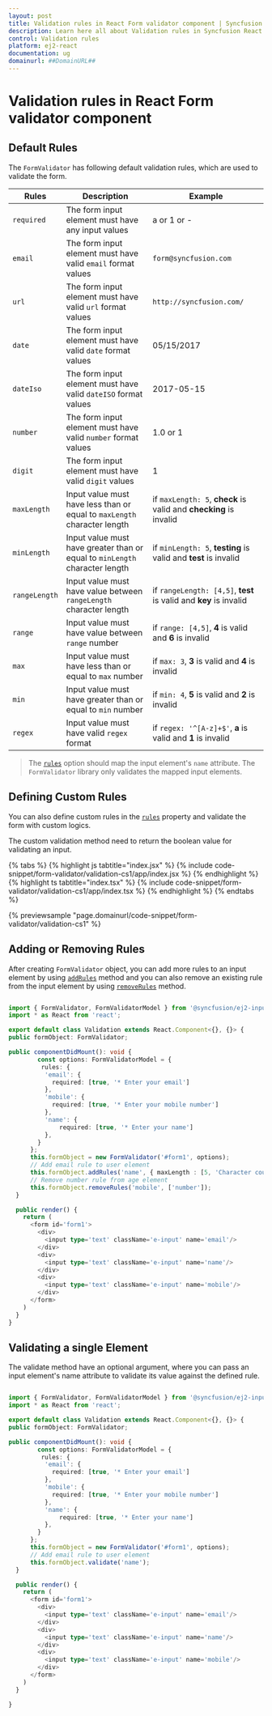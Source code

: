 ```yaml
---
layout: post
title: Validation rules in React Form validator component | Syncfusion
description: Learn here all about Validation rules in Syncfusion React Form validator component of Syncfusion Essential JS 2 and more.
control: Validation rules 
platform: ej2-react
documentation: ug
domainurl: ##DomainURL##
---
```


# Validation rules in React Form validator component

## Default Rules

The `FormValidator` has following default validation rules, which are used to validate the form.

| Rules | Description | Example |
| ------------- | ------------- | ------------- |
| `required` | The form input element must have any input values | a or 1 or - |
| `email` | The form input element must have valid `email` format values | `form@syncfusion.com` |
| `url` | The form input element must have valid `url` format values | `http://syncfusion.com/` |
| `date` | The form input element must have valid `date` format values | 05/15/2017 |
| `dateIso` | The form input element must have valid `dateISO` format values | 2017-05-15 |
| `number` | The form input element must have valid `number` format values | 1.0 or 1 |
| `digit` | The form input element must have valid `digit` values | 1 |
| `maxLength` | Input value must have less than or equal to `maxLength` character length | if `maxLength: 5`, **check** is valid and **checking** is invalid |
| `minLength` | Input value must have greater than or equal to `minLength` character length | if `minLength: 5`, **testing** is valid and **test** is invalid |
| `rangeLength` | Input value must have value between `rangeLength` character length | if `rangeLength: [4,5]`, **test** is valid and **key** is invalid |
| `range` | Input value must have value between `range` number | if `range: [4,5]`, **4** is valid and **6** is invalid |
| `max` | Input value must have less than or equal to `max` number | if `max: 3`, **3** is valid and **4** is invalid |
| `min` | Input value must have greater than or equal to `min` number | if `min: 4`, **5** is valid and **2** is invalid |
| `regex` | Input value must have valid `regex` format | if `regex: '^[A-z]+$'`, **a** is valid and **1** is invalid |

> The [`rules`](https://ej2.syncfusion.com/documentation/api/form-validator/#rules) option should map the input element's `name` attribute.
> The `FormValidator` library only validates the mapped input elements.

## Defining Custom Rules

You can also define custom rules in the [`rules`](https://ej2.syncfusion.com/documentation/api/form-validator/#rules) property and validate the form with custom logics.

The custom validation method need to return the boolean value for validating an input.

{% tabs %}
{% highlight js tabtitle="index.jsx" %}
{% include code-snippet/form-validator/validation-cs1/app/index.jsx %}
{% endhighlight %}
{% highlight ts tabtitle="index.tsx" %}
{% include code-snippet/form-validator/validation-cs1/app/index.tsx %}
{% endhighlight %}
{% endtabs %}

 {% previewsample "page.domainurl/code-snippet/form-validator/validation-cs1" %}

## Adding or Removing Rules

After creating `FormValidator` object, you can add more rules to an input element by using [`addRules`](https://ej2.syncfusion.com/documentation/api/form-validator/#addrules) method and you can also remove an existing rule from the input element by using [`removeRules`](https://ej2.syncfusion.com/documentation/api/form-validator/#removerules) method.

```ts

import { FormValidator, FormValidatorModel } from '@syncfusion/ej2-inputs';
import * as React from 'react';

export default class Validation extends React.Component<{}, {}> {
public formObject: FormValidator;

public componentDidMount(): void {
        const options: FormValidatorModel = {
         rules: {
          'email': {
            required: [true, '* Enter your email']
          },
          'mobile': {
            required: [true, '* Enter your mobile number']
          },
          'name': {
              required: [true, '* Enter your name']
          },
        }
      };
      this.formObject = new FormValidator('#form1', options);
      // Add email rule to user element
      this.formObject.addRules('name', { maxLength : [5, 'Character count should not greater than 5'] });
      // Remove number rule from age element
      this.formObject.removeRules('mobile', ['number']);
  }

  public render() {
    return (
      <form id='form1'>
        <div>
          <input type='text' className='e-input' name='email'/>
        </div>
        <div>
          <input type='text' className='e-input' name='name'/>
        </div>
        <div>
          <input type='text' className='e-input' name='mobile'/>
        </div>
      </form>
    )
  }
}

```

## Validating a single Element

The validate method have an optional argument, where you can pass an input element's name attribute to validate its value against the defined rule.

```ts

import { FormValidator, FormValidatorModel } from '@syncfusion/ej2-inputs';
import * as React from 'react';

export default class Validation extends React.Component<{}, {}> {
public formObject: FormValidator;

public componentDidMount(): void {
        const options: FormValidatorModel = {
         rules: {
          'email': {
            required: [true, '* Enter your email']
          },
          'mobile': {
            required: [true, '* Enter your mobile number']
          },
          'name': {
              required: [true, '* Enter your name']
          },
        }
      };
      this.formObject = new FormValidator('#form1', options);
      // Add email rule to user element
      this.formObject.validate('name');
  }

  public render() {
    return (
      <form id='form1'>
        <div>
          <input type='text' className='e-input' name='email'/>
        </div>
        <div>
          <input type='text' className='e-input' name='name'/>
        </div>
        <div>
          <input type='text' className='e-input' name='mobile'/>
        </div>
      </form>
    )
  }

}
```